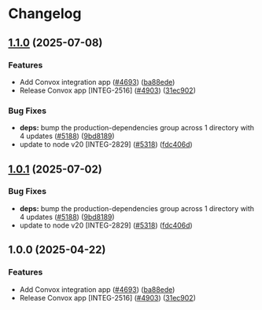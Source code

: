 # Changelog

## [1.1.0](https://github.com/translationstudio/marketplace-partner-apps/compare/convox-v1.0.1...convox-v1.1.0) (2025-07-08)


### Features

* Add Convox integration app ([#4693](https://github.com/translationstudio/marketplace-partner-apps/issues/4693)) ([ba88ede](https://github.com/translationstudio/marketplace-partner-apps/commit/ba88ede3d3b5315d9f559c9d204b7950240ce4da))
* Release Convox app [INTEG-2516] ([#4903](https://github.com/translationstudio/marketplace-partner-apps/issues/4903)) ([31ec902](https://github.com/translationstudio/marketplace-partner-apps/commit/31ec9028a2ee4e53883c591ec87f637105f2c133))


### Bug Fixes

* **deps:** bump the production-dependencies group across 1 directory with 4 updates ([#5188](https://github.com/translationstudio/marketplace-partner-apps/issues/5188)) ([9bd8189](https://github.com/translationstudio/marketplace-partner-apps/commit/9bd8189f04ecff26caceeeb9f354edc4f4b375b7))
* update to node v20 [INTEG-2829] ([#5318](https://github.com/translationstudio/marketplace-partner-apps/issues/5318)) ([fdc406d](https://github.com/translationstudio/marketplace-partner-apps/commit/fdc406d9328bc6279abb658dcf5a1bf28795a449))

## [1.0.1](https://github.com/contentful/marketplace-partner-apps/compare/convox-v1.0.0...convox-v1.0.1) (2025-07-02)


### Bug Fixes

* **deps:** bump the production-dependencies group across 1 directory with 4 updates ([#5188](https://github.com/contentful/marketplace-partner-apps/issues/5188)) ([9bd8189](https://github.com/contentful/marketplace-partner-apps/commit/9bd8189f04ecff26caceeeb9f354edc4f4b375b7))
* update to node v20 [INTEG-2829] ([#5318](https://github.com/contentful/marketplace-partner-apps/issues/5318)) ([fdc406d](https://github.com/contentful/marketplace-partner-apps/commit/fdc406d9328bc6279abb658dcf5a1bf28795a449))

## 1.0.0 (2025-04-22)


### Features

* Add Convox integration app ([#4693](https://github.com/contentful/marketplace-partner-apps/issues/4693)) ([ba88ede](https://github.com/contentful/marketplace-partner-apps/commit/ba88ede3d3b5315d9f559c9d204b7950240ce4da))
* Release Convox app [INTEG-2516] ([#4903](https://github.com/contentful/marketplace-partner-apps/issues/4903)) ([31ec902](https://github.com/contentful/marketplace-partner-apps/commit/31ec9028a2ee4e53883c591ec87f637105f2c133))
